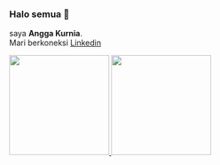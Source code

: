 ### Halo semua 👋

saya **Angga Kurnia**.\
Mari berkoneksi [Linkedin](https://www.linkedin.com/in/angkrnia/)

<p align="left">
<a href="https://github.com/angkrnia">
  <img height="180em" src="https://github-readme-stats-eight-theta.vercel.app/api?username=angkrnia&show_icons=true&theme=algolia&include_all_commits=true&count_private=true"/>
  <img height="180em" src="https://github-readme-stats-eight-theta.vercel.app/api/top-langs/?username=angkrnia&layout=compact&langs_count=8&theme=algolia"/>
</a>
</p>
